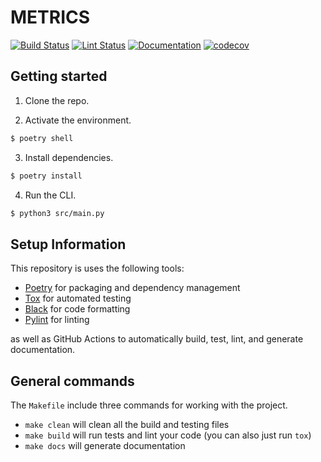 # METRICS

[![Build Status](https://github.com/Isabelle-C/METRICS/workflows/build/badge.svg)](https://github.com/Isabelle-C/METRICS/actions?query=workflow%3Abuild)
[![Lint Status](https://github.com/Isabelle-C/METRICS/workflows/lint/badge.svg)](https://github.com/Isabelle-C/METRICS/actions?query=workflow%3Alint)
[![Documentation](https://github.com/Isabelle-C/METRICS/workflows/documentation/badge.svg)](https://github.com/Isabelle-C.github.io/METRICS/)
[![codecov](https://codecov.io/gh/Isabelle-C/METRICS/graph/badge.svg?token=0JRGNBJDTC)](https://codecov.io/gh/Isabelle-C/METRICS)


## Getting started

1. Clone the repo.

2. Activate the environment.

```bash
$ poetry shell
```

3. Install dependencies.

```bash
$ poetry install
```

4. Run the CLI.

```bash
$ python3 src/main.py
```
 
## Setup Information
This repository is uses the following tools:

- [Poetry](https://python-poetry.org/) for packaging and dependency management
- [Tox](https://tox.readthedocs.io/en/latest/) for automated testing
- [Black](https://black.readthedocs.io/en/stable/) for code formatting
- [Pylint](https://www.pylint.org/) for linting

as well as GitHub Actions to automatically build, test, lint, and generate documentation.

## General commands

The `Makefile` include three commands for working with the project.

- `make clean` will clean all the build and testing files
- `make build` will run tests and lint your code (you can also just run `tox`)
- `make docs` will generate documentation
